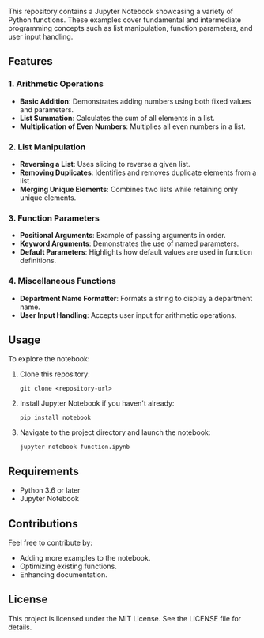 <p>This repository contains a Jupyter Notebook showcasing a variety of Python functions. These examples cover fundamental and intermediate programming concepts such as list manipulation, function parameters, and user input handling.</p>

<h2>Features</h2>

<h3>1. Arithmetic Operations</h3>
<ul>
    <li><strong>Basic Addition</strong>: Demonstrates adding numbers using both fixed values and parameters.</li>
    <li><strong>List Summation</strong>: Calculates the sum of all elements in a list.</li>
    <li><strong>Multiplication of Even Numbers</strong>: Multiplies all even numbers in a list.</li>
</ul>

<h3>2. List Manipulation</h3>
<ul>
    <li><strong>Reversing a List</strong>: Uses slicing to reverse a given list.</li>
    <li><strong>Removing Duplicates</strong>: Identifies and removes duplicate elements from a list.</li>
    <li><strong>Merging Unique Elements</strong>: Combines two lists while retaining only unique elements.</li>
</ul>

<h3>3. Function Parameters</h3>
<ul>
    <li><strong>Positional Arguments</strong>: Example of passing arguments in order.</li>
    <li><strong>Keyword Arguments</strong>: Demonstrates the use of named parameters.</li>
    <li><strong>Default Parameters</strong>: Highlights how default values are used in function definitions.</li>
</ul>

<h3>4. Miscellaneous Functions</h3>
<ul>
    <li><strong>Department Name Formatter</strong>: Formats a string to display a department name.</li>
    <li><strong>User Input Handling</strong>: Accepts user input for arithmetic operations.</li>
</ul>

<h2>Usage</h2>

<p>To explore the notebook:</p>
<ol>
    <li>Clone this repository:
        <pre><code>git clone &lt;repository-url&gt;</code></pre>
    </li>
    <li>Install Jupyter Notebook if you haven't already:
        <pre><code>pip install notebook</code></pre>
    </li>
    <li>Navigate to the project directory and launch the notebook:
        <pre><code>jupyter notebook function.ipynb</code></pre>
    </li>
</ol>

<h2>Requirements</h2>
<ul>
    <li>Python 3.6 or later</li>
    <li>Jupyter Notebook</li>
</ul>

<h2>Contributions</h2>
<p>Feel free to contribute by:</p>
<ul>
    <li>Adding more examples to the notebook.</li>
    <li>Optimizing existing functions.</li>
    <li>Enhancing documentation.</li>
</ul>

<h2>License</h2>
<p>This project is licensed under the MIT License. See the LICENSE file for details.</p>

